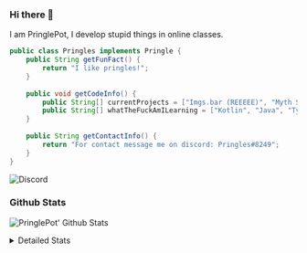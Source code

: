 ### Hi there 👋

I am PringlePot, I develop stupid things in online classes. 

```java
public class Pringles implements Pringle {
    public String getFunFact() {
        return "I like pringles!";
    }
    
    public void getCodeInfo() {
        public String[] currentProjects = ["Imgs.bar (REEEEE)", "Myth Sniper (Dead)"];
        public String[] whatTheFuckAmILearning = ["Kotlin", "Java", "Typescript", "NextJS"];
    }
    
    public String getContactInfo() {
        return "For contact message me on discord: Pringles#8249";
    }
}
```
![Discord](https://discord.c99.nl/widget/theme-1/226911291636318208.png)


### Github Stats
![PringlePot' Github Stats](https://github-readme-stats.vercel.app/api?username=PringlePot&show_icons=true&theme=dark)

<details>
  <summary>Detailed Stats</summary>
    
<!--START_SECTION:waka-->
![Lines of code](https://img.shields.io/badge/From%20Hello%20World%20I%27ve%20Written-96940%20lines%20of%20code-blue)

**🐱 My Github Data** 

> 🏆 581 Contributions in the Year 2021
 > 
> 📦 88.0 kB Used in Github's Storage 
 > 
> 💼 Opted to Hire
 > 
> 📜 8 Public Repositories 
 > 
> 🔑 9 Private Repositories  
 > 
**I'm an Early 🐤** 

```text
🌞 Morning    90 commits     ████░░░░░░░░░░░░░░░░░░░░░   19.15% 
🌆 Daytime    184 commits    █████████░░░░░░░░░░░░░░░░   39.15% 
🌃 Evening    196 commits    ██████████░░░░░░░░░░░░░░░   41.7% 
🌙 Night      0 commits      ░░░░░░░░░░░░░░░░░░░░░░░░░   0.0%

```
📅 **I'm Most Productive on Monday** 

```text
Monday       121 commits    ██████░░░░░░░░░░░░░░░░░░░   25.74% 
Tuesday      44 commits     ██░░░░░░░░░░░░░░░░░░░░░░░   9.36% 
Wednesday    58 commits     ███░░░░░░░░░░░░░░░░░░░░░░   12.34% 
Thursday     54 commits     ██░░░░░░░░░░░░░░░░░░░░░░░   11.49% 
Friday       34 commits     █░░░░░░░░░░░░░░░░░░░░░░░░   7.23% 
Saturday     73 commits     ████░░░░░░░░░░░░░░░░░░░░░   15.53% 
Sunday       86 commits     ████░░░░░░░░░░░░░░░░░░░░░   18.3%

```


📊 **This Week I Spent My Time On** 

```text
💬 Programming Languages: 
TypeScript               8 hrs 31 mins       ███████████████████████░░   92.76% 
JSON                     23 mins             █░░░░░░░░░░░░░░░░░░░░░░░░   4.29% 
Bash                     13 mins             ░░░░░░░░░░░░░░░░░░░░░░░░░   2.5% 
JavaScript               1 min               ░░░░░░░░░░░░░░░░░░░░░░░░░   0.25% 
Other                    0 secs              ░░░░░░░░░░░░░░░░░░░░░░░░░   0.13%

🔥 Editors: 
VS Code                  9 hrs 11 mins       █████████████████████████   100.0%

```

**I Mostly Code in Java** 

```text
Java                     6 repos             ███████████░░░░░░░░░░░░░░   46.15% 
Python                   2 repos             ███░░░░░░░░░░░░░░░░░░░░░░   15.38% 
Kotlin                   1 repo              ██░░░░░░░░░░░░░░░░░░░░░░░   7.69% 
CSS                      1 repo              ██░░░░░░░░░░░░░░░░░░░░░░░   7.69% 
JavaScript               1 repo              ██░░░░░░░░░░░░░░░░░░░░░░░   7.69%

```



 Last Updated on 23/08/2021
<!--END_SECTION:waka-->
</details>
